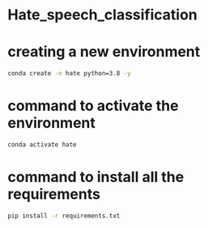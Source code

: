 # Hate_speech_classification

# creating a new environment 
```bash
conda create -n hate python=3.8 -y
```

# command to activate the environment
```bash
conda activate hate
```

# command to install all the requirements
```bash
pip install -r requirements.txt
```